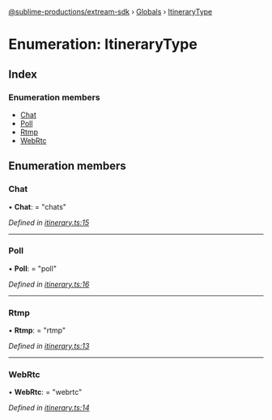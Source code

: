 [@sublime-productions/extream-sdk](../README.md) › [Globals](../globals.md) › [ItineraryType](itinerarytype.md)

# Enumeration: ItineraryType

## Index

### Enumeration members

* [Chat](itinerarytype.md#chat)
* [Poll](itinerarytype.md#poll)
* [Rtmp](itinerarytype.md#rtmp)
* [WebRtc](itinerarytype.md#webrtc)

## Enumeration members

###  Chat

• **Chat**: = "chats"

*Defined in [itinerary.ts:15](https://github.com/Extream-SaaS/ex-sdk/blob/ff4c1d0/src/itinerary.ts#L15)*

___

###  Poll

• **Poll**: = "poll"

*Defined in [itinerary.ts:16](https://github.com/Extream-SaaS/ex-sdk/blob/ff4c1d0/src/itinerary.ts#L16)*

___

###  Rtmp

• **Rtmp**: = "rtmp"

*Defined in [itinerary.ts:13](https://github.com/Extream-SaaS/ex-sdk/blob/ff4c1d0/src/itinerary.ts#L13)*

___

###  WebRtc

• **WebRtc**: = "webrtc"

*Defined in [itinerary.ts:14](https://github.com/Extream-SaaS/ex-sdk/blob/ff4c1d0/src/itinerary.ts#L14)*
